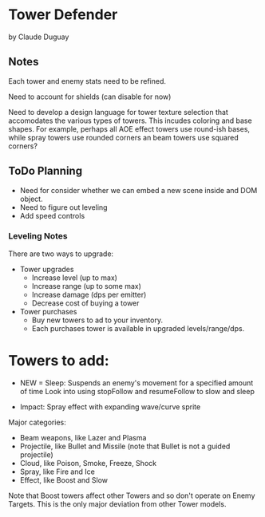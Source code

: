 # Tower Defender

by Claude Duguay

## Notes

Each tower and enemy stats need to be refined.

Need to account for shields (can disable for now)

Need to develop a design language for tower texture selection that accomodates
the various types of towers. This incudes coloring and base shapes. For example,
perhaps all AOE effect towers use round-ish bases, while spray towers use rounded
corners an beam towers use squared corners?  

## ToDo Planning

* Need for consider whether we can embed a new scene inside and DOM object.
* Need to figure out leveling
* Add speed controls

### Leveling Notes

There are two ways to upgrade:

* Tower upgrades
  * Increase level (up to max)
  * Increase range (up to some max)
  * Increase damage (dps per emitter)
  * Decrease cost of buying a tower
* Tower purchases
  * Buy new towers to ad to your inventory.
  * Each purchases tower is available in upgraded levels/range/dps.

# Towers to add:

* NEW = Sleep: Suspends an enemy's movement for a specified amount of time
Look into using stopFollow and resumeFollow to slow and sleep

* Impact: Spray effect with expanding wave/curve sprite

Major categories:

* Beam weapons, like Lazer and Plasma
* Projectile, like Bullet and Missile (note that Bullet is not a guided projectile)
* Cloud, like Poison, Smoke, Freeze, Shock
* Spray, like Fire and Ice
* Effect, like Boost and Slow

Note that Boost towers affect other Towers and so don't operate on Enemy Targets.
This is the only major deviation from other Tower models.
